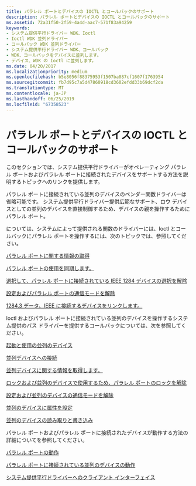 ```yaml
---
title: パラレル ポートとデバイスの IOCTL とコールバックのサポート
description: パラレル ポートとデバイスの IOCTL とコールバックのサポート
ms.assetid: 72a31f50-2f59-4a4d-aac7-571f83a94259
keywords:
- システム提供平行ドライバー WDK、Ioctl
- Ioctl WDK 並列ドライバー
- コールバック WDK 並列ドライバー
- システム提供平行ドライバー WDK、コールバック
- WDK、コールバックをデバイスに並列します。
- デバイス、WDK の Ioctl に並列します。
ms.date: 04/20/2017
ms.localizationpriority: medium
ms.openlocfilehash: b5e8056f88375953f1507ba087cf1607f1763954
ms.sourcegitcommit: fb7d95c7a5d47860918cd3602efdd33b69dcf2da
ms.translationtype: MT
ms.contentlocale: ja-JP
ms.lasthandoff: 06/25/2019
ms.locfileid: "67358523"
---
```

# <a name="ioctl-and-callback-support-for-parallel-ports-and-devices"></a>パラレル ポートとデバイスの IOCTL とコールバックのサポート





このセクションでは、システム提供平行ドライバーがオペレーティング パラレル ポートおよびパラレル ポートに接続されたデバイスをサポートする方法を説明するトピックへのリンクを提供します。

パラレル ポートに接続されている並列のデバイスのベンダー関数ドライバーは省略可能です。 システム提供平行ドライバー提供広範なサポート、ロウ デバイスとしての並列のデバイスを直接制御するため、デバイスの親を操作するためにパラレル ポート。

については、システムによって提供される関数のドライバーには、Ioctl とコールバックにパラレル ポートを操作するには、次のトピックでは、参照してください。

[パラレル ポートに関する情報の取得](obtaining-information-about-a-parallel-port.md)

[パラレル ポートの使用を同期します。](synchronizing-the-use-of-a-parallel-port.md)

[選択して、パラレル ポートに接続されている IEEE 1284 デバイスの選択を解除](selecting-and-deselecting-an-ieee-1284-device-attached-to-a-parallel-p.md)

[設定およびパラレル ポートの通信モードを解除](setting-and-clearing-the-communication-mode-on-a-parallel-port.md)

[1284.3 データ、IEEE に接続するデバイスをリンクします。](connecting-to-an-ieee-1284-3-data-link-device.md)

Ioctl およびパラレル ポートに接続されている並列のデバイスを操作するシステム提供のバス ドライバーを提供するコールバックについては、次を参照してください。

[起動と使用の並列のデバイス](opening-and-using-a-parallel-device.md)

[並列デバイスへの接続](connecting-to-a-parallel-device.md)

[並列デバイスに関する情報を取得します。](obtaining-information-about-a-parallel-device.md)

[ロックおよび並列のデバイスで使用するため、パラレル ポートのロックを解除](locking-and-unlocking-a-parallel-port-for-use-by-a-parallel-device.md)

[設定および並列のデバイスの通信モードを解除](setting-and-clearing-a-communication-mode-for-a-parallel-device.md)

[並列のデバイスに属性を設定](setting-attributes-on-a-parallel-device.md)

[並列のデバイスの読み取りと書き込み](reading-and-writing-a-parallel-device.md)

パラレル ポートおよびパラレル ポートに接続されたデバイスが動作する方法の詳細についてを参照してください。

[パラレル ポートの動作](operating-a-parallel-port.md)

[パラレル ポートに接続されている並列のデバイスの動作](operating-a-parallel-device-attached-to-a-parallel-port.md)

[システム提供平行ドライバーへのクライアント インターフェイス](https://docs.microsoft.com/windows-hardware/drivers/ddi/content/index)

 

 




